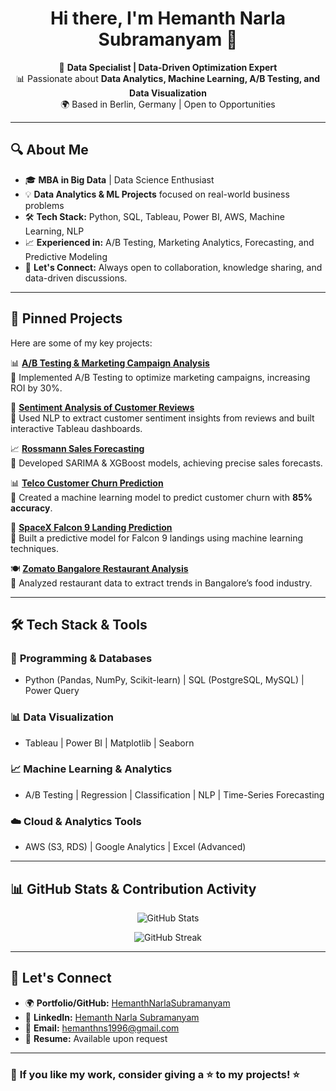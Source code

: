 <h1 align="center">Hi there, I'm Hemanth Narla Subramanyam 👋</h1>

<p align="center">
🚀 <b>Data Specialist | Data-Driven Optimization Expert</b> <br>
📊 Passionate about <b>Data Analytics, Machine Learning, A/B Testing, and Data Visualization</b> <br>
🌍 Based in Berlin, Germany | Open to Opportunities
</p>

---

## 🔍 **About Me**
- 🎓 **MBA in Big Data** | Data Science Enthusiast
- 💡 **Data Analytics & ML Projects** focused on real-world business problems
- 🛠 **Tech Stack:** Python, SQL, Tableau, Power BI, AWS, Machine Learning, NLP
- 📈 **Experienced in:** A/B Testing, Marketing Analytics, Forecasting, and Predictive Modeling
- 💬 **Let's Connect:** Always open to collaboration, knowledge sharing, and data-driven discussions.

---

## 📌 **Pinned Projects**
Here are some of my key projects:

📊 **[A/B Testing & Marketing Campaign Analysis](https://github.com/HemanthNarlaSubramanyam/AB-Testing-Marketing-Campaign-Analysis)**  
🔹 Implemented A/B Testing to optimize marketing campaigns, increasing ROI by 30%.

📝 **[Sentiment Analysis of Customer Reviews](https://github.com/HemanthNarlaSubramanyam/Sentiment-Analysis-)**  
🔹 Used NLP to extract customer sentiment insights from reviews and built interactive Tableau dashboards.

📈 **[Rossmann Sales Forecasting](https://github.com/HemanthNarlaSubramanyam/Predicting-Sales-Time-Series-Analysis-Forecasting)**  
🔹 Developed SARIMA & XGBoost models, achieving precise sales forecasts.

📊 **[Telco Customer Churn Prediction](https://github.com/HemanthNarlaSubramanyam/Telco-Customer-Churn-Prediction-Using-Machine-Learning)**  
🔹 Created a machine learning model to predict customer churn with **85% accuracy**.

🚀 **[SpaceX Falcon 9 Landing Prediction](https://github.com/HemanthNarlaSubramanyam/Applied-Data-Science-Capstone)**  
🔹 Built a predictive model for Falcon 9 landings using machine learning techniques.

🍽️ **[Zomato Bangalore Restaurant Analysis](https://github.com/HemanthNarlaSubramanyam/Zomato-Bangalore-Restaurants-Analysis)**  
🔹 Analyzed restaurant data to extract trends in Bangalore’s food industry.

---

## 🛠 **Tech Stack & Tools**
### 📌 **Programming & Databases**
- Python (Pandas, NumPy, Scikit-learn) | SQL (PostgreSQL, MySQL) | Power Query

### 📊 **Data Visualization**
- Tableau | Power BI | Matplotlib | Seaborn

### 📈 **Machine Learning & Analytics**
- A/B Testing | Regression | Classification | NLP | Time-Series Forecasting

### ☁️ **Cloud & Analytics Tools**
- AWS (S3, RDS) | Google Analytics | Excel (Advanced)

---

## 📊 **GitHub Stats & Contribution Activity**
<p align="center">
  <img src="https://github-readme-stats.vercel.app/api?username=HemanthNarlaSubramanyam&show_icons=true&theme=tokyonight" alt="GitHub Stats">
</p>

<p align="center">
  <img src="https://github-readme-streak-stats.herokuapp.com/?user=HemanthNarlaSubramanyam&theme=tokyonight" alt="GitHub Streak">
</p>

---

## 🔗 **Let's Connect**
- 🌍 **Portfolio/GitHub:** [HemanthNarlaSubramanyam](https://github.com/HemanthNarlaSubramanyam)
- 💼 **LinkedIn:** [Hemanth Narla Subramanyam](https://www.linkedin.com/in/hemanth-ns/)
- 📩 **Email:** hemanthns1996@gmail.com
- 📝 **Resume:** Available upon request

---

### 🚀 **If you like my work, consider giving a ⭐ to my projects!** ⭐
